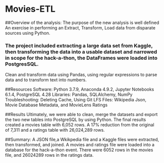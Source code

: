 # Movies-ETL

##Overview of the analysis: The purpose of the new analysis is well defined
An exercise in performing an Extract, Transform, Load data from disparate sources using Python. 

### The project included extracting a large data set from Kaggle, then transforming the data into a usable dataset and narrowed in scope for the hack-a-thon, the DataFrames were loaded into PostgresSQL.
Clean and transform data using Pandas, using regular expressions to parse data and to transform text into numbers.


##Resources
Software: Python 3.7.9, Anaconda 4.9.2, Jupyter Notebooks 6.1.4, PostgreSQL 4.28
Libraries: Pandas, SQLAlchemy, NumPy
Troubleshooting: Deleting Cache, Using Git LFS
Files: Wikipedia Json, Movie Database Metadata, and MovieLens Ratings

##Results
Ultimately, we were able to clean, merge the datasets and export the two new tables into PostgreSQL by using Python. The final results created a movies table with 6,052 rows. A 17% reduction from the original of 7,311 and a ratings table with 26,024,289 rows.

 
##Summary:
A JSON file,a Wkikpedia file and a Kaggle files were extracted, then transformed, and joined. 
A movies and ratings file were loaded into a database for the hack-a-thon event. 
There were 6052 rows in the movies file, and 26024289 rows in the ratings data.
